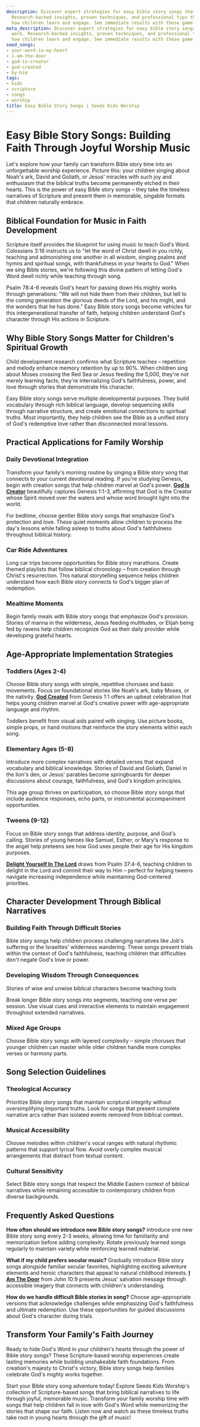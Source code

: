 ```yaml
---
description: Discover expert strategies for easy bible story songs that actually work.
  Research-backed insights, proven techniques, and professional tips that transform
  how children learn and engage. See immediate results with these game-changing methods!
meta_description: Discover expert strategies for easy bible story songs that actually
  work. Research-backed insights, proven techniques, and professional tips that transform
  how children learn and engage. See immediate results with these game-changing methods!
seed_songs:
- your-word-in-my-heart
- i-am-the-door
- god-is-creator
- god-created
- by-him
tags:
- kids
- scripture
- songs
- worship
title: Easy Bible Story Songs | Seeds Kids Worship
---
```

# Easy Bible Story Songs: Building Faith Through Joyful Worship Music

Let's explore how your family can transform Bible story time into an unforgettable worship experience. Picture this: your children singing about Noah's ark, David and Goliath, or Jesus' miracles with such joy and enthusiasm that the biblical truths become permanently etched in their hearts. This is the power of easy Bible story songs – they take the timeless narratives of Scripture and present them in memorable, singable formats that children naturally embrace.

## Biblical Foundation for Music in Faith Development

Scripture itself provides the blueprint for using music to teach God's Word. Colossians 3:16 instructs us to "let the word of Christ dwell in you richly, teaching and admonishing one another in all wisdom, singing psalms and hymns and spiritual songs, with thankfulness in your hearts to God." When we sing Bible stories, we're following this divine pattern of letting God's Word dwell richly while teaching through song.

Psalm 78:4-6 reveals God's heart for passing down His mighty works through generations: "We will not hide them from their children, but tell to the coming generation the glorious deeds of the Lord, and his might, and the wonders that he has done." Easy Bible story songs become vehicles for this intergenerational transfer of faith, helping children understand God's character through His actions in Scripture.

## Why Bible Story Songs Matter for Children's Spiritual Growth

Child development research confirms what Scripture teaches – repetition and melody enhance memory retention by up to 90%. When children sing about Moses crossing the Red Sea or Jesus feeding the 5,000, they're not merely learning facts; they're internalizing God's faithfulness, power, and love through stories that demonstrate His character.

Easy Bible story songs serve multiple developmental purposes. They build vocabulary through rich biblical language, develop sequencing skills through narrative structure, and create emotional connections to spiritual truths. Most importantly, they help children see the Bible as a unified story of God's redemptive love rather than disconnected moral lessons.

## Practical Applications for Family Worship

### Daily Devotional Integration

Transform your family's morning routine by singing a Bible story song that connects to your current devotional reading. If you're studying Genesis, begin with creation songs that help children marvel at God's power. **[God Is Creator](https://seedskidsworship.com/product/god-is-creator-genesis-11-3-2/)** beautifully captures Genesis 1:1-3, affirming that God is the Creator whose Spirit moved over the waters and whose word brought light into the world.

For bedtime, choose gentler Bible story songs that emphasize God's protection and love. These quiet moments allow children to process the day's lessons while falling asleep to truths about God's faithfulness throughout biblical history.

### Car Ride Adventures

Long car trips become opportunities for Bible story marathons. Create themed playlists that follow biblical chronology – from creation through Christ's resurrection. This natural storytelling sequence helps children understand how each Bible story connects to God's bigger plan of redemption.

### Mealtime Moments

Begin family meals with Bible story songs that emphasize God's provision. Stories of manna in the wilderness, Jesus feeding multitudes, or Elijah being fed by ravens help children recognize God as their daily provider while developing grateful hearts.

## Age-Appropriate Implementation Strategies

### Toddlers (Ages 2-4)

Choose Bible story songs with simple, repetitive choruses and basic movements. Focus on foundational stories like Noah's ark, baby Moses, or the nativity. **[God Created](https://seedskidsworship.com/product/god-created-genesis-11/)** from Genesis 1:1 offers an upbeat celebration that helps young children marvel at God's creative power with age-appropriate language and rhythm.

Toddlers benefit from visual aids paired with singing. Use picture books, simple props, or hand motions that reinforce the story elements within each song.

### Elementary Ages (5-8)

Introduce more complex narratives with detailed verses that expand vocabulary and biblical knowledge. Stories of David and Goliath, Daniel in the lion's den, or Jesus' parables become springboards for deeper discussions about courage, faithfulness, and God's kingdom principles.

This age group thrives on participation, so choose Bible story songs that include audience responses, echo parts, or instrumental accompaniment opportunities.

### Tweens (9-12)

Focus on Bible story songs that address identity, purpose, and God's calling. Stories of young heroes like Samuel, Esther, or Mary's response to the angel help preteens see how God uses people their age for His kingdom purposes.

**[Delight Yourself In The Lord](https://seedskidsworship.com/product/seeds-of-purpose-vol-4/)** draws from Psalm 37:4-6, teaching children to delight in the Lord and commit their way to Him – perfect for helping tweens navigate increasing independence while maintaining God-centered priorities.

## Character Development Through Biblical Narratives

### Building Faith Through Difficult Stories

Bible story songs help children process challenging narratives like Job's suffering or the Israelites' wilderness wandering. These songs present trials within the context of God's faithfulness, teaching children that difficulties don't negate God's love or power.

### Developing Wisdom Through Consequences

Stories of wise and unwise biblical characters become teaching tools

Break longer Bible story songs into segments, teaching one verse per session. Use visual cues and interactive elements to maintain engagement throughout extended narratives.

### Mixed Age Groups

Choose Bible story songs with layered complexity – simple choruses that younger children can master while older children handle more complex verses or harmony parts.

## Song Selection Guidelines

### Theological Accuracy

Prioritize Bible story songs that maintain scriptural integrity without oversimplifying important truths. Look for songs that present complete narrative arcs rather than isolated events removed from biblical context.

### Musical Accessibility

Choose melodies within children's vocal ranges with natural rhythmic patterns that support lyrical flow. Avoid overly complex musical arrangements that distract from textual content.

### Cultural Sensitivity

Select Bible story songs that respect the Middle Eastern context of biblical narratives while remaining accessible to contemporary children from diverse backgrounds.

## Frequently Asked Questions

**How often should we introduce new Bible story songs?**
Introduce one new Bible story song every 2-3 weeks, allowing time for familiarity and memorization before adding complexity. Rotate previously learned songs regularly to maintain variety while reinforcing learned material.

**What if my child prefers secular music?**
Gradually introduce Bible story songs alongside familiar secular favorites, highlighting exciting adventure elements and heroic characters that appeal to natural childhood interests. **[I Am The Door](https://seedskidsworship.com/product/i-am-the-door-john-109/)** from John 10:9 presents Jesus' salvation message through accessible imagery that connects with children's understanding.

**How do we handle difficult Bible stories in song?**
Choose age-appropriate versions that acknowledge challenges while emphasizing God's faithfulness and ultimate redemption. Use these opportunities for guided discussions about God's character during trials.

## Transform Your Family's Faith Journey

Ready to hide God's Word in your children's hearts through the power of Bible story songs? These Scripture-based worship experiences create lasting memories while building unshakeable faith foundations. From creation's majesty to Christ's victory, Bible story songs help families celebrate God's mighty works together.

Start your Bible story song adventure today! Explore Seeds Kids Worship's collection of Scripture-based songs that bring biblical narratives to life through joyful, memorable music. Transform your family worship time with songs that help children fall in love with God's Word while memorizing the stories that shape our faith. Listen now and watch as these timeless truths take root in young hearts through the gift of music!

<script type="application/ld+json">
{
  "@context": "https://schema.org",
  "@type": "Article",
  "headline": "Easy Bible Story Songs",
  "author": {
    "@type": "Organization",
    "name": "Seeds Kids Worship"
  },
  "publisher": {
    "@type": "Organization",
    "name": "Seeds Kids Worship",
    "logo": {
      "@type": "ImageObject",
      "url": "https://seedskidsworship.com/logo.png"
    }
  },
  "datePublished": "2025-09-04T11:38:04.333102",
  "dateModified": "2025-09-04T11:38:04.333129",
  "description": "Discover expert strategies for easy bible story songs that actually work. Research-backed insights, proven techniques, and professional tips that transform how ",
  "mainEntityOfPage": {
    "@type": "WebPage",
    "@id": "https://seedskidsworship.com/activities/easy-bible-story-songs/"
  }
}
</script>

<script type="application/ld+json">
{
  "@context": "https://schema.org",
  "@type": "Product",
  "name": "Your Word in My Heart",
  "description": "A scripture memory song about hiding God's word in our hearts",
  "url": "https://seedskidsworship.com/product/your-word-in-my-heart-psalm-1199-11-2/",
  "brand": {
    "@type": "Brand",
    "name": "Seeds Kids Worship"
  },
  "category": "Children's Christian Music",
  "album": "The Word of God"
}
</script>

<script type="application/ld+json">
{
  "@context": "https://schema.org",
  "@type": "Product",
  "name": "I Am The Door",
  "description": "Scripture song about Jesus as the door to salvation from John 10:9",
  "url": "https://seedskidsworship.com/product/i-am-the-door-john-109/",
  "brand": {
    "@type": "Brand",
    "name": "Seeds Kids Worship"
  },
  "category": "Children's Christian Music",
  "album": "Jesus"
}
</script>

<script type="application/ld+json">
{
  "@context": "https://schema.org",
  "@type": "Product",
  "name": "God Is Creator",
  "description": "Using Genesis 1:1-3, this song affirms that God is the Creator, whose Spirit moved over the waters and whose
